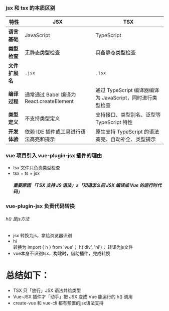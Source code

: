 ### jsx 和 tsx 的本质区别
| 特性        | JSX                                | TSX                                      |
| --------- | ---------------------------------- | ---------------------------------------- |
| **语言基础**  | JavaScript                         | TypeScript                               |
| **类型检查**  | 无静态类型检查                            | 具备静态类型检查                                 |
| **文件扩展名** | `.jsx`                             | `.tsx`                                   |
| **编译过程**  | 通常通过 Babel 编译为 React.createElement | 通过 TypeScript 编译器编译为 JavaScript，同时进行类型检查 |
| **类型定义**  | 不支持类型定义                            | 支持接口、类型别名、泛型等 TypeScript 特性              |
| **开发体验**  | 依赖 IDE 插件或工具进行语法高亮和提示              | 原生支持 TypeScript 的语法高亮、自动补全、类型提示          |

### vue 项目引入 vue-plugin-jsx 插件的理由
- tsx 文件只负责类型检查
- tsx = ts + jsx
  ##### 重要原因 「TSX 支持 JS 语法」≠「知道怎么把 JSX 编译成 Vue 的运行时代码」 


### vue-plugin-jsx 负责代码转换
###### h() 是js方法
- jsx 转换为js，拿给浏览器识别
- <div>hi</div> 转换为 import { h } from 'vue'； h('div', 'hi')； 转译为js文件
- vue本身不识别tsx，构建时，借助插件，完成转换 

# 总结如下： 
- TSX 只「放行」JSX 语法并给类型
- Vue-JSX 插件才「动手」把 JSX 变成 Vue 能运行的 h() 调用
- create-vue 和 vue-cli 都有预置的jsx语法支持
  